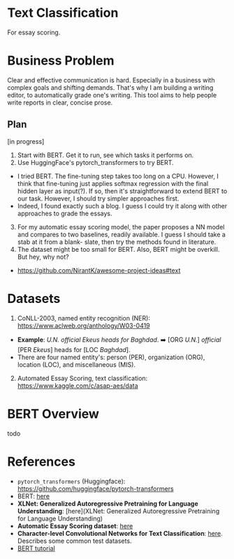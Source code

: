 # Text Classification
For essay scoring.

# Business Problem
Clear and effective communication is hard. Especially in a business with complex goals and shifting demands. That's why I am building a writing editor, to automatically grade one's writing. This tool aims to help people write reports in clear, concise prose.

## Plan
[in progress]
1. Start with BERT. Get it to run, see which tasks it performs on.
2. Use HuggingFace's pytorch_transformers to try BERT.
  * I tried BERT. The fine-tuning step takes too long on a CPU. However, I think that
  fine-tuning just applies softmax regression with the final hidden layer as input(?).
  If so, then it's straightforward to extend BERT to our task. However, I should try
  simpler approaches first.
  * Indeed, I found exactly such a blog. I guess I could try it along with other
  approaches to grade the essays.
3. For my automatic essay scoring model, the paper proposes a NN model and compares
to two baselines, readily available. I guess I should take a stab at it from a blank-
slate, then try the methods found in literature.
4. The dataset might be too small for BERT. Also, BERT might be overkill. But hey, why not?

* https://github.com/NirantK/awesome-project-ideas#text

# Datasets
1. CoNLL-2003, named entity recognition (NER): https://www.aclweb.org/anthology/W03-0419
  * __Example__: _U.N. official Ekeus heads for Baghdad_. :arrow_right: [ORG _U.N._] _official_ [PER _Ekeus_] heads for [LOC _Baghdad_].
  * There are four named entity's: person (PER), organization (ORG), location (LOC), and miscellaneous (MIS).
2. Automated Essay Scoring, text classification: https://www.kaggle.com/c/asap-aes/data

# BERT Overview
todo

# References
* `pytorch_transformers` (Huggingface): https://github.com/huggingface/pytorch-transformers
* BERT: [here](https://arxiv.org/pdf/1810.04805v2.pdf)
* __XLNet: Generalized Autoregressive Pretraining for Language Understanding__: [here](XLNet: Generalized Autoregressive Pretraining for Language Understanding)
* __Automatic Essay Scoring dataset__: [here](https://github.com/nusnlp/nea)
* __Character-level Convolutional Networks for Text Classification__: [here](https://papers.nips.cc/paper/5782-character-level-convolutional-networks-for-text-classification.pdf). Describes some common test datasets.
* [BERT tutorial](https://mccormickml.com/2019/05/14/BERT-word-embeddings-tutorial/)
